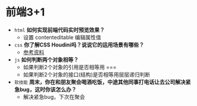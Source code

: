 # 前端3+1
- `html` **如何实现前端代码实时预览效果？**
  - 设置 contenteditable 编辑属性值 
- `css` **你了解CSS Houdini吗？说说它的运用场景有哪些？**
  - [参考资料](https://zhuanlan.zhihu.com/p/20939640)
- `js` **如何判断两个对象相等？**
  - 如果判断2个对象的引用是否相等用 ===
  - 如果判断2个对象的接口(结构)是否相等用层层递归判断
- `软技能` **周末，你在和朋友聚会喝酒吃饭，中途其他同事打电话让去公司解决紧急bug，这时你该怎么办？** 
  - 解决紧急bug，下次在聚会